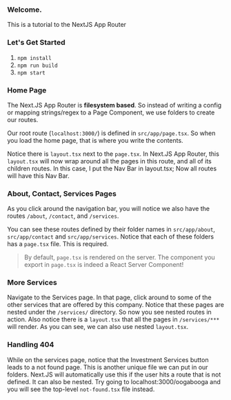 ### Welcome.

This is a tutorial to the NextJS App Router

### Let's Get Started

1. `npm install`
2. `npm run build`
3. `npm start`

### Home Page 

The Next.JS App Router is **filesystem based**. So instead of writing a config or mapping strings/regex to a Page Component, we use folders to create our routes.

Our root route (`localhost:3000/`) is defined in `src/app/page.tsx`. So when you load the home page, that is where you write the contents.

Notice there is `layout.tsx` next to the `page.tsx`. In Next.JS App Router, this `layout.tsx` will now wrap around all the pages in this route, and all of its children routes. In this case, I put the Nav Bar in layout.tsx; Now all routes will have this Nav Bar.

### About, Contact, Services Pages

As you click around the navigation bar, you will notice we also have the routes `/about`, `/contact`, and `/services`. 

You can see these routes defined by their folder names in `src/app/about`, `src/app/contact` and `src/app/services`. Notice that each of these folders has a `page.tsx` file. This is required.

> By default, `page.tsx` is rendered on the server. The component you export in `page.tsx` is indeed a React Server Component!

### More Services

Navigate to the Services page. In that page, click around to some of the other services that are offered by this company. Notice that these pages are nested under the `/services/` directory. So now you see nested routes in action. Also notice there is a `layout.tsx` that all the pages in `/services/***` will render. As you can see, we can also use nested `layout.tsx`.

### Handling 404

While on the services page, notice that the Investment Services button leads to a not found page. This is another unique file we can put in our folders. Next.JS will automatically use this if the user hits a route that is not defined. It can also be nested. Try going to localhost:3000/oogabooga and you will see the top-level `not-found.tsx` file instead.
